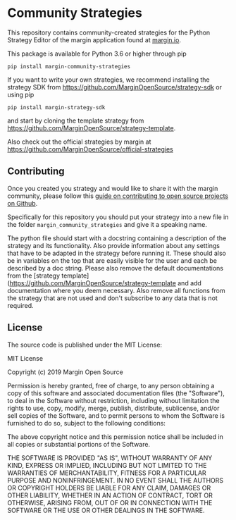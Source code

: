 # Community Strategies

This repository contains community-created strategies for the Python Strategy Editor of the margin
application found at [margin.io]().

This package is available for Python 3.6 or higher through pip
```
pip install margin-community-strategies
```

If you want to write your own strategies, we recommend installing the strategy SDK from
https://github.com/MarginOpenSource/strategy-sdk or using pip
```
pip install margin-strategy-sdk
```
and start by cloning the template strategy from
https://github.com/MarginOpenSource/strategy-template.

Also check out the official strategies by margin at
https://github.com/MarginOpenSource/official-strategies

## Contributing

Once you created you strategy and would like to share it with the margin community, please follow this
[guide on contributing to open source projects on Github](https://opensource.com/article/19/7/create-pull-request-github).

Specifically for this repository you should put your strategy into a
new file in the folder `margin_community_strategies` and give it a speaking name.

The python file should start with a docstring containing a description of the strategy and its functionality.
Also provide information about any settings that have to be adapted in the strategy before running it.
These should also be in variables on the top that are easily visible for the user and each be described by a doc string.
Please also remove the default documentations from the [strategy template](https://github.com/MarginOpenSource/strategy-template
and add documentation where you deem necessary.
Also remove all functions from the strategy that are not used and don't subscribe to any data that is not required.


## License
The source code is published under the MIT License:

MIT License

Copyright (c) 2019 Margin Open Source

Permission is hereby granted, free of charge, to any person obtaining a copy
of this software and associated documentation files (the "Software"), to deal
in the Software without restriction, including without limitation the rights
to use, copy, modify, merge, publish, distribute, sublicense, and/or sell
copies of the Software, and to permit persons to whom the Software is
furnished to do so, subject to the following conditions:

The above copyright notice and this permission notice shall be included in all
copies or substantial portions of the Software.

THE SOFTWARE IS PROVIDED "AS IS", WITHOUT WARRANTY OF ANY KIND, EXPRESS OR
IMPLIED, INCLUDING BUT NOT LIMITED TO THE WARRANTIES OF MERCHANTABILITY,
FITNESS FOR A PARTICULAR PURPOSE AND NONINFRINGEMENT. IN NO EVENT SHALL THE
AUTHORS OR COPYRIGHT HOLDERS BE LIABLE FOR ANY CLAIM, DAMAGES OR OTHER
LIABILITY, WHETHER IN AN ACTION OF CONTRACT, TORT OR OTHERWISE, ARISING FROM,
OUT OF OR IN CONNECTION WITH THE SOFTWARE OR THE USE OR OTHER DEALINGS IN THE
SOFTWARE.
